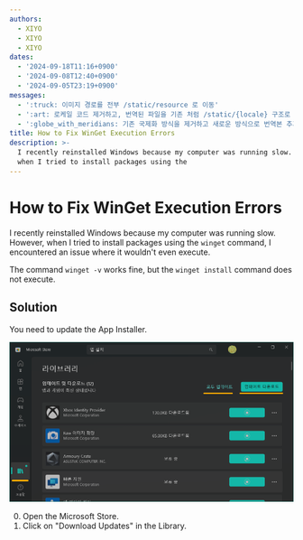 ```yaml
---
authors:
  - XIYO
  - XIYO
  - XIYO
dates:
  - '2024-09-18T11:16+0900'
  - '2024-09-08T12:40+0900'
  - '2024-09-05T23:19+0900'
messages:
  - ':truck: 이미지 경로를 전부 /static/resource 로 이동'
  - ':art: 로케일 코드 제거하고, 번역된 파일을 기존 처럼 /static/{locale} 구조로 저장'
  - ':globe_with_meridians: 기존 국제화 방식을 제거하고 새로운 방식으로 번역본 추가'
title: How to Fix WinGet Execution Errors
description: >-
  I recently reinstalled Windows because my computer was running slow. However,
  when I tried to install packages using the
---
```

# How to Fix WinGet Execution Errors

I recently reinstalled Windows because my computer was running slow. However, when I tried to install packages using the `winget` command, I encountered an issue where it wouldn't even execute.

The command `winget -v` works fine, but the `winget install` command does not execute.

## Solution

You need to update the App Installer.

![Downloading updates for all apps from the App Store](/static/resources/update-winget-20240918110056451.png)

0. Open the Microsoft Store.
1. Click on "Download Updates" in the Library.

